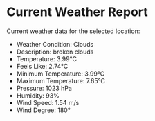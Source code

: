 # Current Weather Report
Current weather data for the selected location:
- Weather Condition: Clouds
- Description: broken clouds
- Temperature: 3.99°C
- Feels Like: 2.74°C
- Minimum Temperature: 3.99°C
- Maximum Temperature: 7.65°C
- Pressure: 1023 hPa
- Humidity: 93%
- Wind Speed: 1.54 m/s
- Wind Degree: 180°
